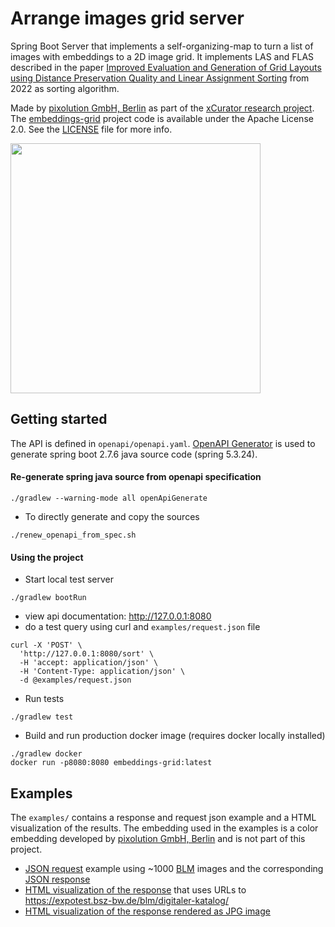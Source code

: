 # Arrange images grid server

Spring Boot Server that implements a self-organizing-map to turn a list of images
with embeddings to a 2D image grid. It implements LAS and FLAS described in the paper [Improved Evaluation and Generation of Grid Layouts using Distance Preservation Quality and Linear Assignment Sorting](https://arxiv.org/abs/2205.04255v2) from 2022 as sorting algorithm.

Made by [pixolution GmbH, Berlin](https://pixolution.org) as part of the [xCurator research project](https://www.landesmuseum.de/digital/projekte-museum-der-zukunft/kuenstliche-intelligenz-museum/ki-pilotin-werden). The [embeddings-grid](https://github.com/pixolution/embeddings-grid) project code is available under the Apache License 2.0. See the [LICENSE](./LICENSE) file for more info.

<img src="./examples/BLM_sorted_color_shape.jpeg" width="400" height="400" />

## Getting started
The API is defined in `openapi/openapi.yaml`. [OpenAPI Generator](https://plugins.gradle.org/plugin/org.openapi.generator) is used to generate spring boot 2.7.6 java source code (spring 5.3.24).



#### Re-generate spring java source from openapi specification
```
./gradlew --warning-mode all openApiGenerate
```
* To directly generate and copy the sources
```
./renew_openapi_from_spec.sh
```

#### Using the project
* Start local test server
```
./gradlew bootRun
```

* view api documentation: http://127.0.0.1:8080
* do a test query using curl and `examples/request.json` file
```
curl -X 'POST' \
  'http://127.0.0.1:8080/sort' \
  -H 'accept: application/json' \
  -H 'Content-Type: application/json' \
  -d @examples/request.json
```

* Run tests
```
./gradlew test
```

* Build and run production docker image (requires docker locally installed)
```
./gradlew docker
docker run -p8080:8080 embeddings-grid:latest
```

## Examples
The `examples/` contains a response and request json example and a HTML visualization of the results. The embedding used in the examples is a color embedding developed by [pixolution GmbH, Berlin](https://pixolution.org) and is not part of this project.
 * [JSON request](./examples/response.json) example using ~1000 [BLM](https://www.landesmuseum.de/digital) images and the corresponding [JSON response](./examples/request.json)
 * [HTML visualization of the response](./examples/html_urls/BLM_sorted_color_shape.html) that uses URLs to https://expotest.bsz-bw.de/blm/digitaler-katalog/
 * [HTML visualization of the response rendered as JPG image](./examples/BLM_sorted_color_shape.jpeg)
